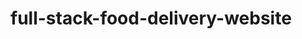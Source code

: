 # full-stack-food-delivery-website

<!--
Full Stack Food Delivery Website In React JS, MongoDB, Express, Node JS & Stripe

In this tutorial you will learn to create a complete food ordering website / app using React JS, MongoDB, Express, Node JS and Stripe payment gateway. In this Full Stack Food delivery app project we will create the Frontend website, Admin Panel and Backend server.
We will create the user authentication system so that anyone can create an account and login this food order website.
We will create the shopping cart functionality so that user can add food items in their cart and order food from this app. We will also integrate the Stripe payment gateway to place the order and with online payment. Then we will create the order status update features also.


To start the project

1.) create the RE
type,
npm create vite@latest
React
JavaScript
2.) i dependencies
npm install
3.) i react router dom
npm install react-router-dom
-->

<!--
# What is the meaning of Vite?

A modern front-end build tool and development framework. It is designed to improve the performance and development experience when building web applications, especially those that rely on JavaScript frameworks like React, Vue, or Svelte.

Key Features of Vite:
Blazing-Fast Development:

Vite uses a development server powered by native ES modules, which eliminates the need for bundling during development. This makes starting the server and hot module replacement (HMR) extremely fast.
Optimized Build:

For production, Vite bundles your code using Rollup, an efficient module bundler. The build process is optimized for speed and output performance.
Framework Agnostic:

While Vite works out of the box with frameworks like Vue, React, and Svelte, it can also be used for vanilla JavaScript/TypeScript projects or other frameworks with proper configuration.
Hot Module Replacement (HMR):

Changes in the code are instantly reflected in the browser without needing a full page reload, leading to a more productive development workflow.
Out-of-the-Box Configurations:

Vite comes pre-configured for Vue.js (with official support), React, and TypeScript, making it easy to set up projects.
Plugin Ecosystem:

Vite has a powerful plugin system based on Rollup, allowing for easy integration with additional functionality like environment variables, SSR (server-side rendering), or custom file transformations.
Fast Cold Starts:

By leveraging ES module-based architecture, Vite avoids time-consuming bundling steps during the initial load, even for large projects.
When to Use Vite?
Speed: If you’re working on a modern web app and need a fast development server.
Efficiency: When you want an optimized and efficient build for production.
Ease of Use: If you’re using Vue, React, or other modern frameworks and want seamless configuration.

Popular Use Cases:
Vue.js or React applications
Static websites with JavaScript interactivity
Modern frontend development with ES modules
  -->

<!-- # React + Vite

This template provides a minimal setup to get React working in Vite with HMR and some ESLint rules.

Currently, two official plugins are available:

- [@vitejs/plugin-react](https://github.com/vitejs/vite-plugin-react/blob/main/packages/plugin-react/README.md) uses [Babel](https://babeljs.io/) for Fast Refresh
- [@vitejs/plugin-react-swc](https://github.com/vitejs/vite-plugin-react-swc) uses [SWC](https://swc.rs/) for Fast Refresh -->
